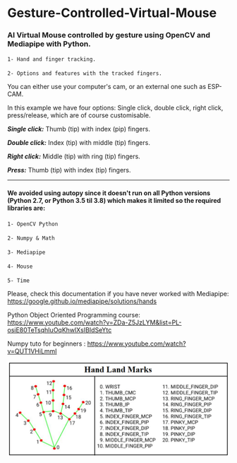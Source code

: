 # Gesture-Controlled-Virtual-Mouse

### AI Virtual Mouse controlled by gesture using OpenCV and Mediapipe with Python.

    1- Hand and finger tracking.
    
    2- Options and features with the tracked fingers.
    
You can either use your computer's cam, or an external one such as ESP-CAM.

 In this example we have four options: Single click, double click, right click, press/release, which are of course customisable.
 
 ***Single click:*** Thumb (tip) with index (pip) fingers.
 
 ***Double click:*** Index (tip) with middle (tip) fingers.
 
 ***Right click:*** Middle (tip) with ring (tip) fingers.
 
 ***Press:*** Thumb (tip) with index (tip) fingers.
 
 _ _ _ 
 
#### We avoided using autopy since it doesn't run on all Python versions **(Python 2.7, or Python 3.5 til 3.8)** which makes it limited so the required libraries are:
 

    1- OpenCV Python
    
    2- Numpy & Math
    
    3- Mediapipe
    
    4- Mouse
    
    5- Time
    
Please, check this documentation if you have never worked with Mediapipe: https://google.github.io/mediapipe/solutions/hands

Python Object Oriented Programming course: https://www.youtube.com/watch?v=ZDa-Z5JzLYM&list=PL-osiE80TeTsqhIuOqKhwlXsIBIdSeYtc

Numpy tuto for beginners : https://www.youtube.com/watch?v=QUT1VHiLmmI

![My Image](HandLandmarks.png)



